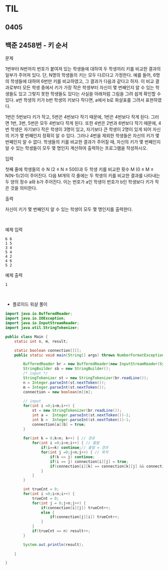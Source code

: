 # TIL

## 0405

## 백준 2458번 - 키 순서<br>

문제 <br>

1번부터 N번까지 번호가 붙여져 있는 학생들에 대하여 두 학생끼리 키를 비교한 결과의 일부가 주어져 있다. 단, N명의 학생들의 키는 모두 다르다고 가정한다. 예를 들어, 6명의 학생들에 대하여 6번만 키를 비교하였고, 그 결과가 다음과 같다고 하자.
이 비교 결과로부터 모든 학생 중에서 키가 가장 작은 학생부터 자신이 몇 번째인지 알 수 있는 학생들도 있고 그렇지 못한 학생들도 있다는 사실을 아래처럼 그림을 그려 쉽게 확인할 수 있다. a번 학생의 키가 b번 학생의 키보다 작다면, a에서 b로 화살표를 그려서 표현하였다.

1번은 5번보다 키가 작고, 5번은 4번보다 작기 때문에, 1번은 4번보다 작게 된다. 그러면 1번, 3번, 5번은 모두 4번보다 작게 된다. 또한 4번은 2번과 6번보다 작기 때문에, 4번 학생은 자기보다 작은 학생이 3명이 있고, 자기보다 큰 학생이 2명이 있게 되어 자신의 키가 몇 번째인지 정확히 알 수 있다. 그러나 4번을 제외한 학생들은 자신의 키가 몇 번째인지 알 수 없다.
학생들의 키를 비교한 결과가 주어질 때, 자신의 키가 몇 번째인지 알 수 있는 학생들이 모두 몇 명인지 계산하여 출력하는 프로그램을 작성하시오.

입력

첫째 줄에 학생들의 수 N (2 ≤ N ≤ 500)과 두 학생 키를 비교한 횟수 M (0 ≤ M ≤ N(N-1)/2)이 주어진다. 다음 M개의 각 줄에는 두 학생의 키를 비교한 결과를 나타내는 두 양의 정수 a와 b가 주어진다. 이는 번호가 a인 학생이 번호가 b인 학생보다 키가 작은 것을 의미한다.

출력

자신이 키가 몇 번째인지 알 수 있는 학생이 모두 몇 명인지를 출력한다.

<br>

예제 입력
```
6 6
1 5
3 4
5 4
4 2
4 6
5 2
```
예제 출력
```
1
```
<br>


- 플로이드 워샬 풀이

```java
import java.io.BufferedReader;
import java.io.IOException;
import java.io.InputStreamReader;
import java.util.StringTokenizer;

public class Main {
	static int n, m, result;

	static boolean connection[][];
	public static void main(String[] args) throws NumberFormatException, IOException {

		BufferedReader br = new BufferedReader(new InputStreamReader(System.in));
		StringBuilder sb = new StringBuilder();
		/* input */
		StringTokenizer st = new StringTokenizer(br.readLine());
		n = Integer.parseInt(st.nextToken());
		m = Integer.parseInt(st.nextToken());
		connection = new boolean[n][n];
		
		// input
		for(int i =0;i<m;i++) {
			st = new StringTokenizer(br.readLine());
			int a =  Integer.parseInt(st.nextToken())-1;
			int b =  Integer.parseInt(st.nextToken())-1;
			connection[a][b] = true;
		}
	
		for(int k = 0;k<n; k++) { // 경유
			for(int i =0;i<n;i++) { // 출발
				if(i==k) continue;// 출발 = 경유
				for(int j =0;j<n;j++) { // 목적
					if(k == j) continue;
					if(i == j) connection[i][j] = true;
					if(connection[i][k] == connection[k][j] && connection[i][k]) connection[i][j] = true;
				}
			}
		}

		int trueCnt = 0;
		for(int i =0;i<n;i++) {
			trueCnt = 0;
			for(int j = 0;j<n;j++) {
				if(connection[i][j]) trueCnt++;
				else {
					if(connection[j][i]) trueCnt++;
				}
			}
			if(trueCnt == n) result++;
		}

		System.out.println(result);
		
	}

}
```
